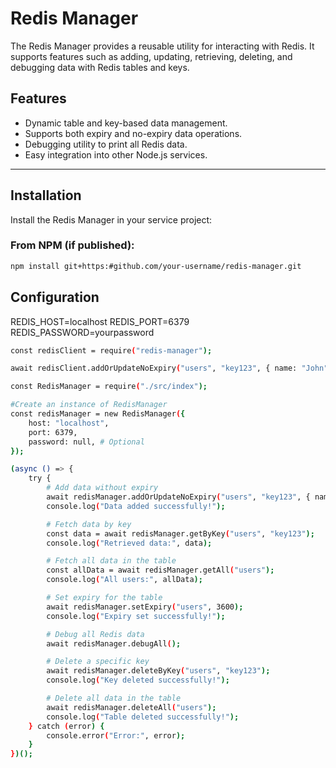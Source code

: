# Redis Manager

The Redis Manager provides a reusable utility for interacting with Redis. It supports features such as adding, updating, retrieving, deleting, and debugging data with Redis tables and keys.

## Features

- Dynamic table and key-based data management.
- Supports both expiry and no-expiry data operations.
- Debugging utility to print all Redis data.
- Easy integration into other Node.js services.

---

## Installation

Install the Redis Manager in your service project:

### From NPM (if published):

```bash
npm install git+https:#github.com/your-username/redis-manager.git
```

## Configuration

REDIS_HOST=localhost
REDIS_PORT=6379
REDIS_PASSWORD=yourpassword

```bash
const redisClient = require("redis-manager");

await redisClient.addOrUpdateNoExpiry("users", "key123", { name: "John", age: 30 });

```

```bash
const RedisManager = require("./src/index");

#Create an instance of RedisManager
const redisManager = new RedisManager({
    host: "localhost",
    port: 6379,
    password: null, # Optional
});

(async () => {
    try {
        # Add data without expiry
        await redisManager.addOrUpdateNoExpiry("users", "key123", { name: "John Doe", age: 30 });
        console.log("Data added successfully!");

        # Fetch data by key
        const data = await redisManager.getByKey("users", "key123");
        console.log("Retrieved data:", data);

        # Fetch all data in the table
        const allData = await redisManager.getAll("users");
        console.log("All users:", allData);

        # Set expiry for the table
        await redisManager.setExpiry("users", 3600);
        console.log("Expiry set successfully!");

        # Debug all Redis data
        await redisManager.debugAll();

        # Delete a specific key
        await redisManager.deleteByKey("users", "key123");
        console.log("Key deleted successfully!");

        # Delete all data in the table
        await redisManager.deleteAll("users");
        console.log("Table deleted successfully!");
    } catch (error) {
        console.error("Error:", error);
    }
})();
```
